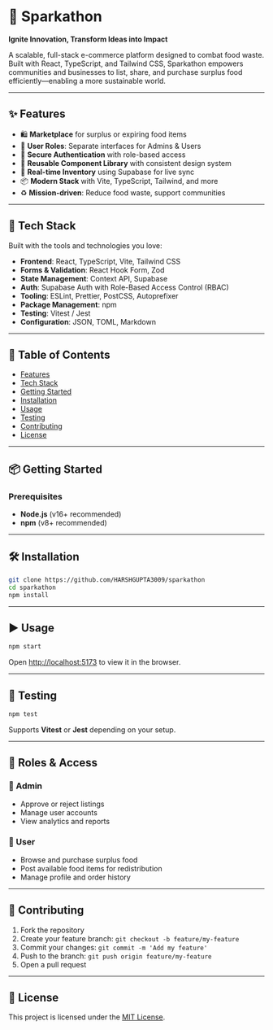 # 🌱 Sparkathon

**Ignite Innovation, Transform Ideas into Impact**

A scalable, full-stack e-commerce platform designed to combat food waste. Built with React, TypeScript, and Tailwind CSS, Sparkathon empowers communities and businesses to list, share, and purchase surplus food efficiently—enabling a more sustainable world.

---

## ✨ Features

- 🛍 **Marketplace** for surplus or expiring food items  
- 👤 **User Roles**: Separate interfaces for Admins & Users  
- 🔐 **Secure Authentication** with role-based access  
- 🧩 **Reusable Component Library** with consistent design system  
- 🔄 **Real-time Inventory** using Supabase for live sync  
- 📦 **Modern Stack** with Vite, TypeScript, Tailwind, and more  
- ♻️ **Mission-driven**: Reduce food waste, support communities  

---

## 🚀 Tech Stack

Built with the tools and technologies you love:

- **Frontend**: React, TypeScript, Vite, Tailwind CSS  
- **Forms & Validation**: React Hook Form, Zod  
- **State Management**: Context API, Supabase  
- **Auth**: Supabase Auth with Role-Based Access Control (RBAC)  
- **Tooling**: ESLint, Prettier, PostCSS, Autoprefixer  
- **Package Management**: npm  
- **Testing**: Vitest / Jest  
- **Configuration**: JSON, TOML, Markdown  

---

## 📁 Table of Contents

- [Features](#-features)  
- [Tech Stack](#-tech-stack)  
- [Getting Started](#-getting-started)  
- [Installation](#-installation)  
- [Usage](#-usage)  
- [Testing](#-testing)  
- [Contributing](#-contributing)  
- [License](#-license)  

---

## 📦 Getting Started

### Prerequisites

- **Node.js** (v16+ recommended)  
- **npm** (v8+ recommended)

---

## 🛠 Installation

```bash
git clone https://github.com/HARSHGUPTA3009/sparkathon
cd sparkathon
npm install
```

---

## ▶️ Usage

```bash
npm start
```

Open [http://localhost:5173](http://localhost:5173) to view it in the browser.

---

## 🧪 Testing

```bash
npm test
```

Supports **Vitest** or **Jest** depending on your setup.

---

## 👥 Roles & Access

### 👤 Admin

- Approve or reject listings  
- Manage user accounts  
- View analytics and reports  

### 🛒 User

- Browse and purchase surplus food  
- Post available food items for redistribution  
- Manage profile and order history  

---

## 🤝 Contributing

1. Fork the repository  
2. Create your feature branch: `git checkout -b feature/my-feature`  
3. Commit your changes: `git commit -m 'Add my feature'`  
4. Push to the branch: `git push origin feature/my-feature`  
5. Open a pull request  

---

## 📄 License

This project is licensed under the [MIT License](LICENSE).
